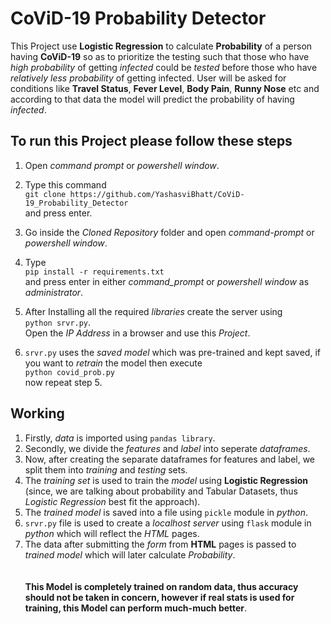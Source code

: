 # CoViD-19 Probability Detector

This Project use **Logistic Regression** to calculate **Probability** of a person having **CoViD-19** so as to prioritize the testing such that those who have _high probability_ of getting _infected_ could be _tested_ before those who have _relatively less probability_ of getting infected. User will be asked for conditions like **Travel Status**, **Fever Level**, **Body Pain**, **Runny Nose** etc and according to that data the model will predict the probability of having _infected_.

## To run this Project please follow these steps

1. Open _command prompt_ or _powershell window_.
2. Type this command<br>`git clone https://github.com/YashasviBhatt/CoViD-19_Probability_Detector`<br>and press enter.
3. Go inside the _Cloned Repository_ folder and open _command-prompt_ or _powershell window_.

4. Type<br>`pip install -r requirements.txt`<br> and press enter in either _command_prompt_ or _powershell window_ as _administrator_.
5. After Installing all the required _libraries_ create the server using<br>`python srvr.py`.<br>Open the _IP Address_ in a browser and use this _Project_.
6. `srvr.py` uses the _saved model_ which was pre-trained and kept saved, if you want to _retrain_ the model then execute<br>`python covid_prob.py`<br>now repeat step 5.

## Working

1. Firstly, _data_ is imported using `pandas library`.
2. Secondly, we divide the _features_ and _label_ into seperate _dataframes_.
3. Now, after creating the separate dataframes for features and label, we split them into _training_ and _testing_ sets.
4. The _training set_ is used to train the _model_ using **Logistic Regression** (since, we are talking about probability and Tabular Datasets, thus _Logistic Regression_ best fit the approach).
5. The _trained model_ is saved into a file using `pickle` module in _python_.
6. `srvr.py` file is used to create a _localhost server_ using `flask` module in _python_ which will reflect the _HTML_ pages.
7. The data after submitting the _form_ from **HTML** pages is passed to _trained model_ which will later calculate _Probability_.
<br><br><br>
**This Model is completely trained on random data, thus accuracy should not be taken in concern, however if real stats is used for training, this Model can perform much-much better**.